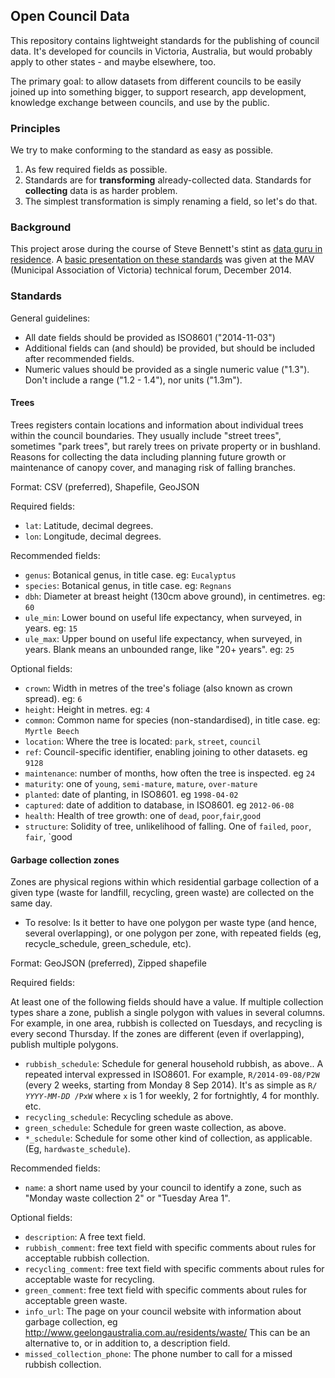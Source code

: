 ## Open Council Data

This repository contains lightweight standards for the publishing of council data. It's developed for councils in Victoria, Australia, but would probably apply to other states - and maybe elsewhere, too.

The primary goal: to allow datasets from different councils to be easily joined up into something bigger, to support research, app development, knowledge exchange between councils, and use by the public.

### Principles
We try to make conforming to the standard as easy as possible.

1. As few required fields as possible.
2. Standards are for **transforming** already-collected data. Standards for **collecting** data is as harder problem.
3. The simplest transformation is simply renaming a field, so let's do that.

### Background
This project arose during the course of Steve Bennett's stint as [data guru in residence](http://melbdataguru.tumblr.com). A [basic presentation on these standards](http://tinyurl.com/opendatamav) was given at the MAV (Municipal Association of Victoria) technical forum, December 2014.

### Standards

General guidelines:

* All date fields should be provided as ISO8601 ("2014-11-03")
* Additional fields can (and should) be provided, but should be included after recommended fields.
* Numeric values should be provided as a single numeric value ("1.3"). Don't include a range ("1.2 - 1.4"), nor units ("1.3m").

#### Trees

Trees registers contain locations and information about individual trees within the council boundaries. They usually include "street trees", sometimes "park trees", but rarely trees on private property or in bushland. Reasons for collecting the data including planning future growth or maintenance of canopy cover, and managing risk of falling branches.

Format: CSV (preferred), Shapefile, GeoJSON

Required fields:
* `lat`: Latitude, decimal degrees.
* `lon`: Longitude, decimal degrees.

Recommended fields:

* `genus`: Botanical genus, in title case. eg: `Eucalyptus`
* `species`: Botanical genus, in title case. eg: `Regnans`
* `dbh`: Diameter at breast height (130cm above ground), in centimetres. eg: `60`
* `ule_min`: Lower bound on useful life expectancy, when surveyed, in years. eg: `15`
* `ule_max`: Upper bound on useful life expectancy, when surveyed, in years. Blank means an unbounded range, like "20+ 
years". eg: `25`

Optional fields:
* `crown`: Width in metres of the tree's foliage (also known as crown spread). eg: `6`
* `height`: Height in metres. eg: `4`
* `common`: Common name for species (non-standardised), in title case. eg: `Myrtle Beech`
* `location`: Where the tree is located: `park`, `street`, `council`
* `ref`: Council-specific identifier, enabling joining to other datasets. eg `9128`
* `maintenance`: number of months, how often the tree is inspected. eg `24`
* `maturity`: one of `young`, `semi-mature`, `mature`, `over-mature`
* `planted`: date of planting, in ISO8601. eg `1998-04-02`
* `captured`: date of addition to database, in ISO8601. eg `2012-06-08`
* `health`: Health of tree growth: one of `dead`, `poor`,`fair`,`good`
* `structure`: Solidity of tree, unlikelihood of falling. One of `failed`, `poor`, `fair`, `good 

#### Garbage collection zones

Zones are physical regions within which residential garbage collection of a given type (waste for landfill, recycling, green waste) are collected on the same day.

* To resolve: Is it better to have one polygon per waste type (and hence, several overlapping), or one polygon per zone, with repeated fields (eg, recycle_schedule, green_schedule, etc).

Format: GeoJSON (preferred), Zipped shapefile

Required fields:

At least one of the following fields should have a value. If multiple collection types share a zone, publish a single polygon with values in several columns. For example, in one area, rubbish is collected on Tuesdays, and recycling is every second Thursday. If the zones are different (even if overlapping), publish multiple polygons.

* `rubbish_schedule`: Schedule for general household rubbish, as above.. A repeated interval expressed in ISO8601. For example, `R/2014-09-08/P2W` (every 2 weeks, starting from Monday 8 Sep 2014). It's as simple as `R/` *`YYYY-MM-DD`*` /PxW` where `x` is 1 for weekly, 2 for fortnightly, 4 for monthly. etc.
* `recycling_schedule`: Recycling schedule as above.
* `green_schedule`: Schedule for green waste collection, as above.
* `*_schedule`: Schedule for some other kind of collection, as applicable. (Eg,  `hardwaste_schedule`).

Recommended fields:
* `name`: a short name used by your council to identify a zone, such as "Monday waste collection 2" or "Tuesday Area 1".

Optional fields:
* `description`: A free text field.
* `rubbish_comment`: free text field with specific comments about rules for acceptable rubbish collection.
* `recycling_comment`: free text field with specific comments about rules for acceptable waste for recycling.
* `green_comment`: free text field with specific comments about rules for acceptable green waste.
* `info_url`: The page on your council website with information about garbage collection, eg http://www.geelongaustralia.com.au/residents/waste/ This can be an alternative to, or in addition to, a description field.
* `missed_collection_phone`: The phone number to call for a missed rubbish collection.
